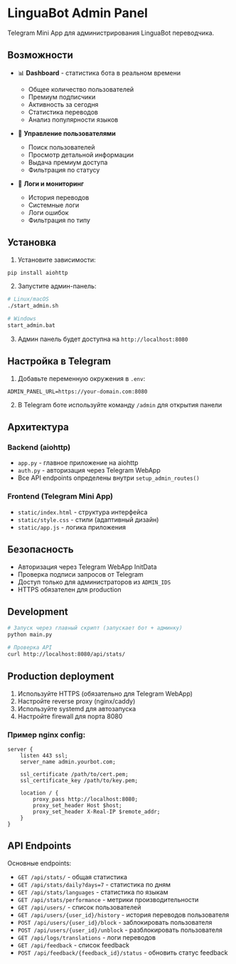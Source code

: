 # LinguaBot Admin Panel

Telegram Mini App для администрирования LinguaBot переводчика.

## Возможности

- 📊 **Dashboard** - статистика бота в реальном времени
  - Общее количество пользователей
  - Премиум подписчики
  - Активность за сегодня
  - Статистика переводов
  - Анализ популярности языков

- 👥 **Управление пользователями**
  - Поиск пользователей
  - Просмотр детальной информации
  - Выдача премиум доступа
  - Фильтрация по статусу

- 📝 **Логи и мониторинг**
  - История переводов
  - Системные логи
  - Логи ошибок
  - Фильтрация по типу

## Установка

1. Установите зависимости:
```bash
pip install aiohttp
```

2. Запустите админ-панель:
```bash
# Linux/macOS
./start_admin.sh

# Windows
start_admin.bat
```

3. Админ панель будет доступна на `http://localhost:8080`

## Настройка в Telegram

1. Добавьте переменную окружения в `.env`:
```
ADMIN_PANEL_URL=https://your-domain.com:8080
```

2. В Telegram боте используйте команду `/admin` для открытия панели

## Архитектура

### Backend (aiohttp)
- `app.py` - главное приложение на aiohttp
- `auth.py` - авторизация через Telegram WebApp
- Все API endpoints определены внутри `setup_admin_routes()`

### Frontend (Telegram Mini App)
- `static/index.html` - структура интерфейса
- `static/style.css` - стили (адаптивный дизайн)
- `static/app.js` - логика приложения

## Безопасность

- Авторизация через Telegram WebApp InitData
- Проверка подписи запросов от Telegram
- Доступ только для администраторов из `ADMIN_IDS`
- HTTPS обязателен для production

## Development

```bash
# Запуск через главный скрипт (запускает бот + админку)
python main.py

# Проверка API
curl http://localhost:8080/api/stats/
```

## Production deployment

1. Используйте HTTPS (обязательно для Telegram WebApp)
2. Настройте reverse proxy (nginx/caddy)
3. Используйте systemd для автозапуска
4. Настройте firewall для порта 8080

### Пример nginx config:
```nginx
server {
    listen 443 ssl;
    server_name admin.yourbot.com;

    ssl_certificate /path/to/cert.pem;
    ssl_certificate_key /path/to/key.pem;

    location / {
        proxy_pass http://localhost:8080;
        proxy_set_header Host $host;
        proxy_set_header X-Real-IP $remote_addr;
    }
}
```

## API Endpoints

Основные endpoints:
- `GET /api/stats/` - общая статистика
- `GET /api/stats/daily?days=7` - статистика по дням
- `GET /api/stats/languages` - статистика по языкам
- `GET /api/stats/performance` - метрики производительности
- `GET /api/users/` - список пользователей
- `GET /api/users/{user_id}/history` - история переводов пользователя
- `POST /api/users/{user_id}/block` - заблокировать пользователя
- `POST /api/users/{user_id}/unblock` - разблокировать пользователя
- `GET /api/logs/translations` - логи переводов
- `GET /api/feedback` - список feedback
- `POST /api/feedback/{feedback_id}/status` - обновить статус feedback
